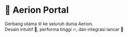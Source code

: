 # 🚀 Aerion Portal

Gerbang utama 🌐 ke seluruh dunia Aerion.  
Desain intuitif 🧭, performa tinggi 🔥, dan integrasi lancar 🤝
